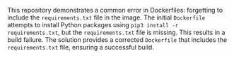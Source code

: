 This repository demonstrates a common error in Dockerfiles: forgetting to include the `requirements.txt` file in the image. The initial `Dockerfile` attempts to install Python packages using `pip3 install -r requirements.txt`, but the `requirements.txt` file is missing. This results in a build failure.  The solution provides a corrected `Dockerfile` that includes the `requirements.txt` file, ensuring a successful build. 